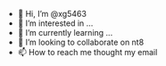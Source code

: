- 👋 Hi, I’m @xg5463
- 👀 I’m interested in ...
- 🌱 I’m currently learning ...
- 💞️ I’m looking to collaborate on nt8
- 📫 How to reach me thought my email

<!---
xg5463/xg5463 is a ✨ special ✨ repository because its `README.md` (this file) appears on your GitHub profile.
You can click the Preview link to take a look at your changes.
--->
